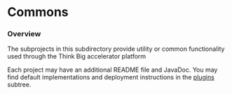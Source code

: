 Commons
==========

### Overview

The subprojects in this subdirectory provide utility or common functionality used through the Think Big accelerator platform

Each project may have an additional README file and JavaDoc.  You may find default implementations and deployment instructions in the [plugins](../plugins) subtree.


